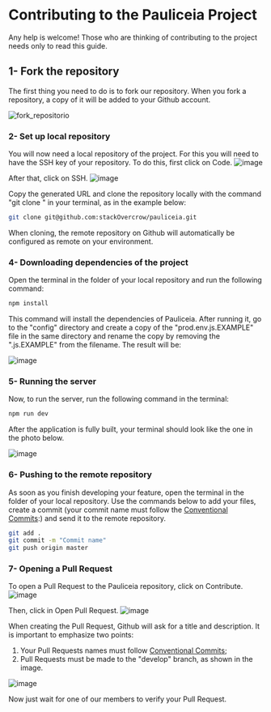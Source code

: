 # Contributing to the Pauliceia Project

Any help is welcome! Those who are thinking of contributing to the project needs only to read this guide.

## 1- Fork the repository

The first thing you need to do is to fork our repository. When you fork a repository, a copy of it will be added to your Github account.

![fork_repositorio](https://user-images.githubusercontent.com/55334621/118742818-7d476b80-b827-11eb-880e-343213049953.png)

### 2- Set up local repository

You will now need a local repository of the project. For this you will need to have the SSH key of your repository. To do this, first click on Code. 
![image](https://user-images.githubusercontent.com/55334621/118745672-0e6d1100-b82d-11eb-8bf2-d79d79c6a55b.png)

After that, click on SSH. 
![image](https://user-images.githubusercontent.com/55334621/118745776-52601600-b82d-11eb-886a-72fb9f9b96e3.png)

Copy the generated URL and clone the repository locally with the command "git clone <SSH>" in your terminal, as in the example below:
``` bash
git clone git@github.com:stackOvercrow/pauliceia.git
```
  
When cloning, the remote repository on Github will automatically be configured as remote on your environment.
  
### 4- Downloading dependencies of the project

Open the terminal in the folder of your local repository and run the following command:

``` bash
npm install 
```

This command will install the dependencies of Pauliceia. After running it, go to the "config" directory and create a copy of the "prod.env.js.EXAMPLE" file  in the same directory and rename the copy by removing the ".js.EXAMPLE" from the filename. The result will be:

![image](https://user-images.githubusercontent.com/55334621/125361107-3cf5fc80-e343-11eb-8477-68b2de32dacb.png)
  
### 5- Running the server
  
Now, to run the server, run the following command in the terminal:

``` bash
npm run dev 
```

After the application is fully built, your terminal should look like the one in the photo below. 

![image](https://user-images.githubusercontent.com/55334621/140801701-31b7cfff-2d03-4553-9fbb-a24e9ec781ae.png)

### 6- Pushing to the remote repository
 
As soon as you finish developing your feature, open the terminal in the folder of your local repository. Use the commands below to add your files, create a commit (your commit name must follow the [Conventional Commits](https://www.conventionalcommits.org/en/v1.0.0-beta.2/):) and send it to the remote repository.
  
``` bash
git add .
git commit -m "Commit name"
git push origin master
```

### 7- Opening a Pull Request

To open a Pull Request to the Pauliceia repository, click on Contribute.
![image](https://user-images.githubusercontent.com/55334621/118753891-44fe5800-b83c-11eb-8034-7fcb13653800.png)
  
Then, click in Open Pull Request.
![image](https://user-images.githubusercontent.com/55334621/118753519-935f2700-b83b-11eb-90e1-76726c946709.png)

When creating the Pull Request, Github will ask for a title and description. It is important to emphasize two points: 
  1. Your Pull Requests names must follow [Conventional Commits](https://www.conventionalcommits.org/en/v1.0.0-beta.2/);
  2. Pull Requests must be made to the "develop" branch, as shown in the image. 
 
![image](https://user-images.githubusercontent.com/55334621/140802850-4dadfeb0-2139-4181-a070-179a4cadddfb.png)
  
Now just wait for one of our members to verify your Pull Request.
